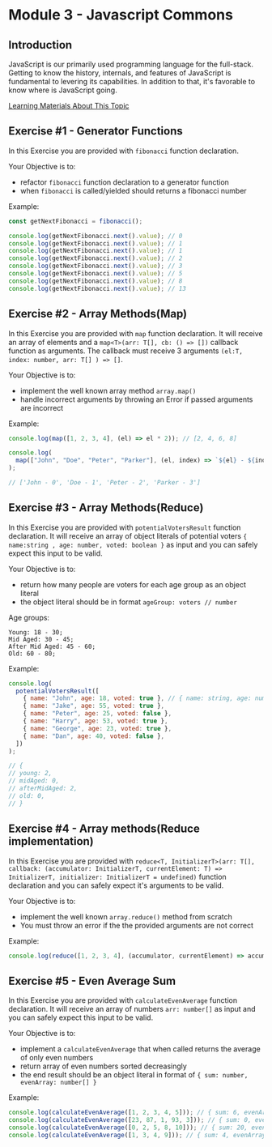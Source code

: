 # Module 3 - Javascript Commons

## Introduction

JavaScript is our primarily used programming language for the full-stack. Getting to know the history, internals, and features of JavaScript is fundamental to levering its capabilities. In addition to that, it's favorable to know where is JavaScript going.

[Learning Materials About This Topic](https://www.notion.so/mkit/Quest-3-JavaScript-Essentials-efb2218bedfc4039b571b6d6d88f2258#d914f35330c54de9b660caa94cf20f86)

## Exercise #1 - Generator Functions

In this Exercise you are provided with `fibonacci` function declaration. 

Your Objective is to:
- refactor `fibonacci` function declaration to a generator function
- when `fibonacci` is called/yielded should returns a fibonacci number

Example:

```javascript
const getNextFibonacci = fibonacci();

console.log(getNextFibonacci.next().value); // 0
console.log(getNextFibonacci.next().value); // 1
console.log(getNextFibonacci.next().value); // 1
console.log(getNextFibonacci.next().value); // 2
console.log(getNextFibonacci.next().value); // 3
console.log(getNextFibonacci.next().value); // 5
console.log(getNextFibonacci.next().value); // 8
console.log(getNextFibonacci.next().value); // 13
```

## Exercise #2 - Array Methods(Map)

In this Exercise you are provided with `map` function declaration. It will receive an array of elements
and a `map<T>(arr: T[], cb: () => [])` callback function as arguments. The callback must receive 3 arguments
`(el:T, index: number, arr: T[] ) => []`. 

Your Objective is to:
- implement the well known array method `array.map()`
- handle incorrect arguments by throwing an Error if passed arguments are incorrect

Example:

```javascript
console.log(map([1, 2, 3, 4], (el) => el * 2)); // [2, 4, 6, 8]

console.log(
  map(["John", "Doe", "Peter", "Parker"], (el, index) => `${el} - ${index}`)
);

// ['John - 0', 'Doe - 1', 'Peter - 2', 'Parker - 3']
```

## Exercise #3 - Array Methods(Reduce)

In this Exercise you are provided with `potentialVotersResult` function declaration. It will receive an array of object literals of potential voters `{ name:string , age: number, voted: boolean }` as input and you can safely expect this input to be valid. 

Your Objective is to:
- return how many people are voters for each age group as an object literal
- the object literal should be in format `ageGroup: voters // number`

Age groups:

```
Young: 18 - 30;
Mid Aged: 30 - 45;
After Mid Aged: 45 - 60;
Old: 60 - 80;
```

Example:

```javascript
console.log(
  potentialVotersResult([
    { name: "John", age: 18, voted: true }, // { name: string, age: number, voted: boolean }
    { name: "Jake", age: 55, voted: true },
    { name: "Peter", age: 25, voted: false },
    { name: "Harry", age: 53, voted: true },
    { name: "George", age: 23, voted: true },
    { name: "Dan", age: 40, voted: false },
  ])
);

// {
// young: 2,
// midAged: 0,
// afterMidAged: 2,
// old: 0,
// }
```

## Exercise #4 - Array methods(Reduce implementation)

In this Exercise you are provided with `reduce<T, InitializerT>(arr: T[], callback: (accumulator: InitializerT, currentElement: T) => InitializerT, initializer: InitializerT = undefined)` function declaration and you can safely expect it's arguments to be valid. 

Your Objective is to:
- implement the well known `array.reduce()` method from scratch
- You must throw an error if the the provided arguments are not correct

Example:

```javascript
console.log(reduce([1, 2, 3, 4], (accumulator, currentElement) => accumulator + currentElement, 0 )); // 10
```

## Exercise #5 - Even Average Sum

In this Exercise you are provided with `calculateEvenAverage` function declaration. It will receive an array of numbers `arr: number[]` as input and you can safely expect this input to be valid. 

Your Objective is to:
- implement a `calculateEvenAverage` that when called returns the average of only even numbers
-  return array of even numbers sorted decreasingly
-  the end result should be an object literal in format of `{ sum: number, evenArray: number[] }`

Example:

```javascript
console.log(calculateEvenAverage([1, 2, 3, 4, 5])); // { sum: 6, evenArray: [4, 2] }
console.log(calculateEvenAverage([23, 87, 1, 93, 3])); // { sum: 0, evenArray: [] }
console.log(calculateEvenAverage([0, 2, 5, 8, 10])); // { sum: 20, evenArray: [10, 8, 2] }
console.log(calculateEvenAverage([1, 3, 4, 9])); // { sum: 4, evenArray: [4] }
```
